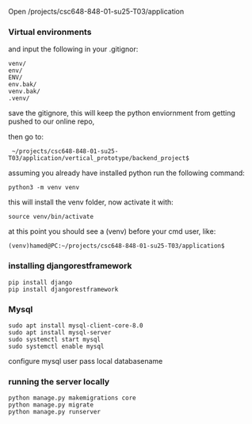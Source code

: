 Open /projects/csc648-848-01-su25-T03/application 



### Virtual environments
and input the following in your .gitignor:

    venv/
    env/
    ENV/
    env.bak/
    venv.bak/
    .venv/

save the gitignore, this will keep the python enviornment from getting pushed to our online repo,


then go to:

     ~/projects/csc648-848-01-su25-T03/application/vertical_prototype/backend_project$

assuming you already have installed python run the following command:
    
    python3 -m venv venv

this will install the venv folder,
now activate it with: 

    source venv/bin/activate

at this point you should see a (venv) before your cmd user, like:

    (venv)hamed@PC:~/projects/csc648-848-01-su25-T03/application$

### installing djangorestframework
    pip install django
    pip install djangorestframework

### Mysql

    sudo apt install mysql-client-core-8.0
    sudo apt install mysql-server
    sudo systemctl start mysql
    sudo systemctl enable mysql
 
 configure mysql user pass local databasename 

### running the server locally
    python manage.py makemigrations core
    python manage.py migrate
    python manage.py runserver
